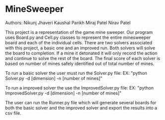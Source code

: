 # MineSweeper

Authors: Nikunj Jhaveri
         Kaushal Parikh
         Miraj Patel
         Nirav Patel

This project is a representation of the game mine sweeper. Our program uses Board.py and Cell.py classes to represent the entire minesweeper board and each of the individual cells. There are two solvers associated with this project, a basic one and an improved run. Both solvers will solve the board to completion. If a mine it detonated it will only record the action and continue to solve the rest of the board. The final score of each solver is based on number of mines safely identified out of total number of mines.

To run a basic solver the user must run the Solver.py file:
EX: "python Solver.py -d [dimension] -n [number of mines]"

To run a improved solver the use the ImprovedSolver.py file:
EX: "python ImprovedSolver.py -d [dimension] -n [number of mines]"

The user can run the Runner.py file which will generate several boards for both the basic solver and the improved solver and export the results into a csv file.
